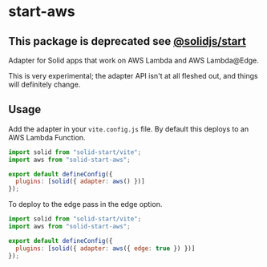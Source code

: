 # start-aws

## This package is deprecated see [@solidjs/start](https://www.npmjs.com/package/@solidjs/start)

Adapter for Solid apps that work on AWS Lambda and AWS Lambda@Edge.

This is very experimental; the adapter API isn't at all fleshed out, and things will definitely change.

## Usage

Add the adapter in your `vite.config.js` file. By default this deploys to an AWS Lambda Function.

```js
import solid from "solid-start/vite";
import aws from "solid-start-aws";

export default defineConfig({
  plugins: [solid({ adapter: aws() })]
});
```

To deploy to the edge pass in the edge option.

```js
import solid from "solid-start/vite";
import aws from "solid-start-aws";

export default defineConfig({
  plugins: [solid({ adapter: aws({ edge: true }) })]
});
```
